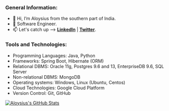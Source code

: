 ### General Information:

- :wave: Hi, I’m Aloysius from the southern part of India.
- :briefcase: Software Engineer.
- :mailbox: Let's catch up --> [**LinkedIn**](https://www.linkedin.com/in/aloysius-vidhun-mon) | [**Twitter**](https://twitter.com/aloysius_05).


### Tools and Technologies:

- Programming Languages: Java, Python
- Frameworks: Spring Boot, Hibernate (ORM)
- Relational DBMS: Oracle 11g, Postgres 9.6 and 13, EnterpriseDB 9.6, SQL Server
- Non-relational DBMS: MongoDB
- Operating systems: Windows, Linux (Ubuntu, Centos)
- Cloud Technologies: Google Cloud Platform
- Version Control: Git, GitHub

[![Aloysius's GitHub Stats](https://github-readme-stats.vercel.app/api?username=Trojan0101&hide=contribs,prs&show_icons=true&theme=tokyonight)](https://github.com/Trojan0101)

<!---
Trojan0101/Trojan0101 is a ✨ special ✨ repository because its `README.md` (this file) appears on your GitHub profile.
You can click the Preview link to take a look at your changes.
--->
